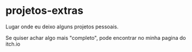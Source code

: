 # projetos-extras
Lugar onde eu deixo alguns projetos pessoais.

Se quiser achar algo mais "completo", pode encontrar no minha pagina do itch.io
